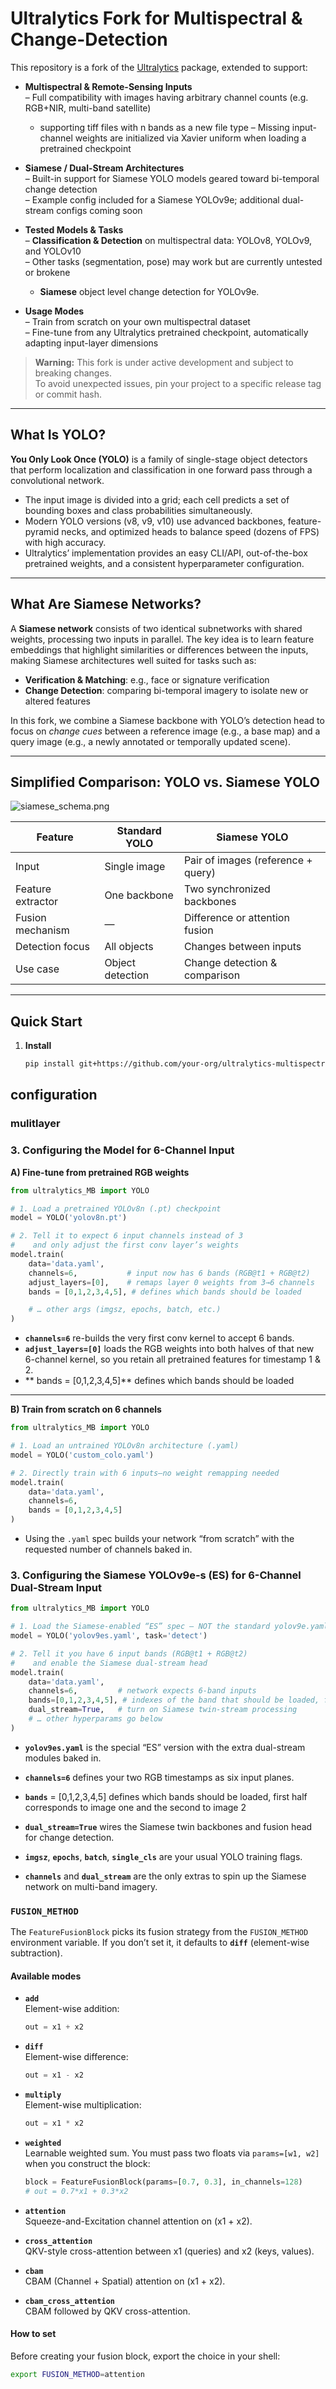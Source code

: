 # Ultralytics Fork for Multispectral & Change-Detection

This repository is a fork of the [Ultralytics](https://github.com/ultralytics/ultralytics) package, extended to support:

- **Multispectral & Remote-Sensing Inputs**  
  – Full compatibility with images having arbitrary channel counts (e.g. RGB+NIR, multi-band satellite)
    - supporting tiff files with n bands as a new file type
    – Missing input-channel weights are initialized via Xavier uniform when loading a pretrained checkpoint  


- **Siamese / Dual-Stream Architectures**  
  – Built-in support for Siamese YOLO models geared toward bi-temporal change detection  
  – Example config included for a Siamese YOLOv9e; additional dual-stream configs coming soon  

- **Tested Models & Tasks**  
  – **Classification & Detection** on multispectral data: YOLOv8, YOLOv9, and YOLOv10  
  – Other tasks (segmentation, pose) may work but are currently untested or brokene
  - **Siamese** object level change detection for YOLOv9e. 

- **Usage Modes**  
  – Train from scratch on your own multispectral dataset  
  – Fine-tune from any Ultralytics pretrained checkpoint, automatically adapting input-layer dimensions  

> **Warning:** This fork is under active development and subject to breaking changes.  
> To avoid unexpected issues, pin your project to a specific release tag or commit hash.

---

## What Is YOLO?

**You Only Look Once (YOLO)** is a family of single-stage object detectors that perform localization and classification in one forward pass through a convolutional network.  
- The input image is divided into a grid; each cell predicts a set of bounding boxes and class probabilities simultaneously.  
- Modern YOLO versions (v8, v9, v10) use advanced backbones, feature-pyramid necks, and optimized heads to balance speed (dozens of FPS) with high accuracy.  
- Ultralytics’ implementation provides an easy CLI/API, out-of-the-box pretrained weights, and a consistent hyperparameter configuration.

---

## What Are Siamese Networks?

A **Siamese network** consists of two identical subnetworks with shared weights, processing two inputs in parallel. The key idea is to learn feature embeddings that highlight similarities or differences between the inputs, making Siamese architectures well suited for tasks such as:

- **Verification & Matching**: e.g., face or signature verification  
- **Change Detection**: comparing bi-temporal imagery to isolate new or altered features  

In this fork, we combine a Siamese backbone with YOLO’s detection head to focus on _change cues_ between a reference image (e.g., a base map) and a query image (e.g., a newly annotated or temporally updated scene).

---

## Simplified Comparison: YOLO vs. Siamese YOLO

![siamese_schema.png](siamese_schema.png)

| Feature                | Standard YOLO            | Siamese YOLO                       |
|------------------------|--------------------------|------------------------------------|
| Input                  | Single image             | Pair of images (reference + query) |
| Feature extractor      | One backbone             | Two synchronized backbones        |
| Fusion mechanism       | —                        | Difference or attention fusion     |
| Detection focus        | All objects              | Changes between inputs             |
| Use case               | Object detection         | Change detection & comparison      |

---

## Quick Start

1. **Install**  
   ```bash
   pip install git+https://github.com/your-org/ultralytics-multispectral.git
   ```
## configuration

### mulitlayer 

### 3. Configuring the Model for 6-Channel Input

**A) Fine-tune from pretrained RGB weights**  
```python
from ultralytics_MB import YOLO

# 1. Load a pretrained YOLOv8n (.pt) checkpoint
model = YOLO('yolov8n.pt')

# 2. Tell it to expect 6 input channels instead of 3
#    and only adjust the first conv layer’s weights
model.train(
    data='data.yaml',
    channels=6,           # input now has 6 bands (RGB@t1 + RGB@t2)
    adjust_layers=[0],    # remaps layer 0 weights from 3→6 channels
    bands = [0,1,2,3,4,5], # defines which bands should be loaded 

    # … other args (imgsz, epochs, batch, etc.)
)
```
- **`channels=6`** re-builds the very first conv kernel to accept 6 bands.  
- **`adjust_layers=[0]`** loads the RGB weights into both halves of that new 6-channel kernel, so you retain all pretrained features for timestamp 1 & 2.
- ** bands = [0,1,2,3,4,5]** defines which bands should be loaded 

---

**B) Train from scratch on 6 channels**  
```python
from ultralytics_MB import YOLO

# 1. Load an untrained YOLOv8n architecture (.yaml)
model = YOLO('custom_colo.yaml')

# 2. Directly train with 6 inputs—no weight remapping needed
model.train(
    data='data.yaml',
    channels=6,  
    bands = [0,1,2,3,4,5]
)
```
- Using the `.yaml` spec builds your network “from scratch” with the requested number of channels baked in.

### 3. Configuring the Siamese YOLOv9e-s (ES) for 6-Channel Dual-Stream Input

```python
from ultralytics_MB import YOLO

# 1. Load the Siamese-enabled “ES” spec — NOT the standard yolov9e.yaml!
model = YOLO('yolov9es.yaml', task='detect')

# 2. Tell it you have 6 input bands (RGB@t1 + RGB@t2)
#    and enable the Siamese dual-stream head
model.train(
    data='data.yaml',
    channels=6,         # network expects 6-band inputs
    bands=[0,1,2,3,4,5], # indexes of the band that should be loaded, first 
    dual_stream=True,   # turn on Siamese twin-stream processing
    # … other hyperparams go below
)
```

- **`yolov9es.yaml`** is the special “ES” version with the extra dual-stream modules baked in.  
- **`channels=6`** defines your two RGB timestamps as six input planes.  
- **`bands`** = [0,1,2,3,4,5] defines which bands should be loaded, first half corresponds to image one and the second to image 2 
- **`dual_stream=True`** wires the Siamese twin backbones and fusion head for change detection.

- **`imgsz`**, **`epochs`**, **`batch`**, **`single_cls`** are your usual YOLO training flags.  
- **`channels`** and **`dual_stream`** are the only extras to spin up the Siamese network on multi-band imagery.  


### `FUSION_METHOD`

The `FeatureFusionBlock` picks its fusion strategy from the `FUSION_METHOD` environment variable. If you don’t set it, it defaults to **`diff`** (element-wise subtraction).

#### Available modes

- **`add`**  
  Element-wise addition:  
  ```python
  out = x1 + x2
  ```

- **`diff`**  
  Element-wise difference:  
  ```python
  out = x1 - x2
  ```

- **`multiply`**  
  Element-wise multiplication:  
  ```python
  out = x1 * x2
  ```

- **`weighted`**  
  Learnable weighted sum. You must pass two floats via `params=[w1, w2]` when you construct the block:  
  ```python
  block = FeatureFusionBlock(params=[0.7, 0.3], in_channels=128)
  # out = 0.7*x1 + 0.3*x2
  ```

- **`attention`**  
  Squeeze-and-Excitation channel attention on (x1 + x2).

- **`cross_attention`**  
  QKV-style cross-attention between x1 (queries) and x2 (keys, values).

- **`cbam`**  
  CBAM (Channel + Spatial) attention on (x1 + x2).

- **`cbam_cross_attention`**  
  CBAM followed by QKV cross-attention.

#### How to set

Before creating your fusion block, export the choice in your shell:

```bash
export FUSION_METHOD=attention
```



